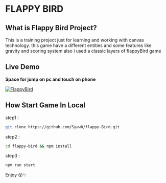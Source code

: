 # FLAPPY BIRD

## What is Flappy Bird Project?

This is a training project just for learning and working
with canvas technology.
this game have a different entities and some features
like gravity and scoring system
also i used a classic layers of flappyBird game

## Live Demo

**Space for jump on pc and touch on phone**

[![FlappyBird](https://user-images.githubusercontent.com/90524474/167182603-87e36200-4125-451e-8b17-376b1ce3d844.png)](https://flappy-bird-pearl.vercel.app/)

## How Start Game In Local

step1 :

```bash
git clone https://github.com/Syaw0/flappy-Bird.git
```

step2 :

```bash
cd flappy-bird && npm install
```

step3 :

```bash
npm run start
```

Enjoy 😚✨
